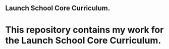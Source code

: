 ## Launch School Core Curriculum.

# This repository contains my work for the Launch School Core Curriculum.